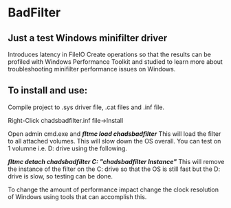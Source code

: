 # BadFilter

## Just a test Windows minifilter driver

Introduces latency in FileIO Create operations so that the results can be profiled with Windows Performance Toolkit and studied to learn more about troubleshooting minifilter performance issues on Windows.

## To install and use:

Compile project to .sys driver file, .cat files and .inf file.

Right-Click chadsbadfilter.inf file->Install

Open admin cmd.exe and ***fltmc load chadsbadfilter*** This will load the filter to all attached volumes. This will slow down the OS overall. You can test on 1 volumne i.e. D: drive using the following.

***fltmc detach chadsbadfilter C: "chadsbadfilter Instance"*** This will remove the instance of the filter on the C: drive so that the OS is still fast but the D: drive is slow, so testing can be done.

To change the amount of performance impact change the clock resolution of Windows using tools that can accomplish this.
